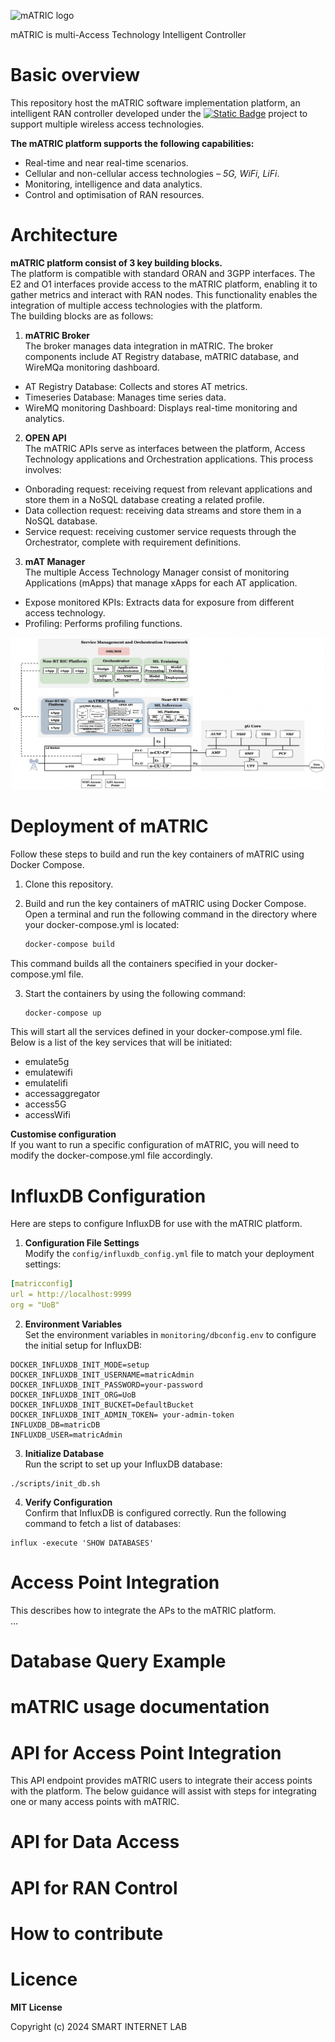 
![mATRIC logo](https://github.com/REASON-6G/mATRIC/assets/63154875/4548fa1b-e95b-4302-abee-f7fd05494230)

mATRIC is multi-Access Technology 
Intelligent Controller

# Basic overview 
This repository host the mATRIC software implementation platform, an intelligent RAN controller developed under the [![Static Badge](https://img.shields.io/badge/REASON-project)](https://reason-open-networks.ac.uk/about/) project to support multiple wireless access technologies.


**The mATRIC platform supports the following capabilities:**

- Real-time and near real-time scenarios.
- Cellular and non-cellular access technologies – _5G, WiFi, LiFi_.
- Monitoring, intelligence and data analytics.
- Control and optimisation of RAN resources.


# Architecture

**mATRIC platform consist of 3 key building blocks.** <br>
The platform is compatible with standard ORAN and 3GPP interfaces. The E2 and O1 interfaces provide access to the mATRIC platform, enabling it to gather metrics and interact with RAN nodes. This functionality enables the integration of multiple access technologies with the platform. <br>
The building blocks are as follows: <br>

1. **mATRIC Broker** <br>
The broker manages data integration in mATRIC. The broker components include AT Registry database, mATRIC database, and WireMQa monitoring dashboard.<br>
- AT Registry Database: Collects and stores AT metrics.<br>
- Timeseries Database: Manages time series data.<br>
- WireMQ monitoring Dashboard: Displays real-time monitoring and analytics.<br>
   

2. **OPEN API** <br>
The mATRIC APIs serve as interfaces between the platform, Access Technology applications and Orchestration applications. This process involves: <br>
- Onborading request: receiving request from relevant applications and store them in a NoSQL database creating a related profile.
- Data collection request: receiving data streams and store them in a NoSQL database.
- Service request: receiving customer service requests through the Orchestrator, complete with requirement definitions.

3. **mAT Manager**<br>
The multiple Access Technology Manager consist of monitoring Applications (mApps) that manage xApps for each AT application. <br>
- Expose monitored KPIs: Extracts data for exposure from different access technology.
- Profiling: Performs profiling functions.
 
   

 
![alt text](/matric.png)

# Deployment of mATRIC

Follow these steps to build and run the key containers of mATRIC using Docker Compose. <br>

1.	Clone this repository.
2.	Build and run the key containers of mATRIC using Docker Compose.
Open a terminal and run the following command in the directory where your docker-compose.yml is located:

  	``` Bash
	docker-compose build
	```
This command builds all the containers specified in your docker-compose.yml file.

3.	Start the containers by using the following command:
   
	``` Bash
	docker-compose up
	```
This will start all the services defined in your docker-compose.yml file. Below is a list of the key services that will be initiated:


-	emulate5g
-	emulatewifi
-	emulatelifi
-	accessaggregator
-	access5G
-	accessWifi


**Customise configuration** <br>
If you want to run a specific configuration of mATRIC, you will need to modify the docker-compose.yml file accordingly. 

# InfluxDB Configuration

Here are steps to configure InfluxDB for use with the mATRIC platform. <br>

1.	**Configuration File Settings** <br>
   Modify the `config/influxdb_config.yml` file to match your deployment settings:

   ```yaml
   [matricconfig]
   url = http://localhost:9999
   org = "UoB"
  ```

2.   **Environment Variables** <br>
    Set the environment variables in `monitoring/dbconfig.env` to configure the initial setup for InfluxDB: <br>
    
   ```
   DOCKER_INFLUXDB_INIT_MODE=setup
   DOCKER_INFLUXDB_INIT_USERNAME=matricAdmin
   DOCKER_INFLUXDB_INIT_PASSWORD=your-password
   DOCKER_INFLUXDB_INIT_ORG=UoB
   DOCKER_INFLUXDB_INIT_BUCKET=DefaultBucket
   DOCKER_INFLUXDB_INIT_ADMIN_TOKEN= your-admin-token
   INFLUXDB_DB=matricDB
   INFLUXDB_USER=matricAdmin
  ```

3.    **Initialize Database** <br>
Run the script to set up your InfluxDB database: <br>

   ```
   ./scripts/init_db.sh
  ```
	
4.	**Verify Configuration** <br>
Confirm that InfluxDB is configured correctly. Run the following command to fetch a list of databases: <br>

   ```
   influx -execute 'SHOW DATABASES'
   ```

# Access Point Integration

This describes how to integrate the APs to the mATRIC platform.<br>
...



# Database Query Example

# mATRIC usage documentation

# API for Access Point Integration

This API endpoint provides mATRIC users to integrate their access points with the platform. The below guidance will assist with steps for integrating one or many access points with mATRIC.

# API for Data Access

# API for RAN Control

# How to contribute

# Licence

**MIT License**

Copyright (c) 2024 SMART INTERNET LAB

